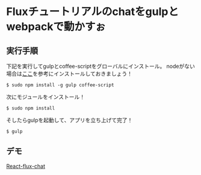 # Fluxチュートリアルのchatをgulpとwebpackで動かすぉ
## 実行手順
下記を実行してgulpとcoffee-scriptをグローバルにインストール。
nodeがない場合は[ここ](https://nodejs.org/)を参考にインストールしておきましょう！

```
$ sudo npm install -g gulp coffee-script
```

次にモジュールをインストール！

```
$ sudo npm install
```

そしたらgulpを起動して、アプリを立ち上げて完了！

```
$ gulp
```

## デモ
[React-flux-chat](http://khirayama.github.io/React-flux-todo/public/)



